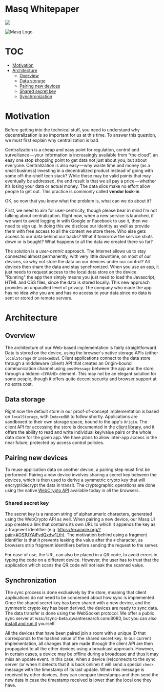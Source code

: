 # Masq Whitepaper

[![](https://img.shields.io/badge/project-Masq-7C4DFF.svg?style=flat-square)](https://github.com/QwantResearch/masq-store)

![Masq Logo](https://i.imgur.com/qZ3dq0Q.png)

# TOC

  * [Motivation](#motivation)
  * [Architecture](#architecture)
    * [Overview](#overview)
    * [Data storage](#data-storage)
    * [Pairing new devices](#pairing-new-devices)
    * [Shared secret key](#shared-secret-key)
    * [Synchronization](#synchronization)


# Motivation

Before getting into the technical stuff, you need to understand why decentralization is so important for us at this time. To answer this question, we must first explain why centralization is bad.

Centralization is a cheap and easy point for regulation, control and surveillance — your information is increasingly available from “the cloud”, an easy one stop shopping point to get data not just about you, but about everyone. Centralization is also easy — why waste time and money (as a small business) investing in a decentralized product instead of going with some off-the-shelf tech stack? While these may be valid points that may eventually be addressed, the end result is that we all pay a price — whether it’s losing your data or actual money. The data silos make no effort allow people to get out. This practice is commonly called **vendor lock-in**.

OK, so now that you know what the problem is, what can we do about it?

First, we need to aim for user-centricity, though please bear in mind I'm not talking about centralization. Right now, when a new service is launched, if we want to avoid logging in with Google or Facebook to use it, then we need to sign up. In doing this we disclose our identity as well as provide them with free access to all the content we store there. Who else gets access to our data behind our backs? What if tomorrow the service shuts down or is bought? What happens to all the data we created there so far?

The solution is a *user-centric* approach. The Internet allows us to stay connected almost permanently, with very little downtime, on most of our devices, so why not store the data on our devices under our control? All devices then share the data and stay synchronized. When you use an app, it just needs to request access to the local data store on the device. "Running" the app then simply means you just need to load the Javascript, HTML and CSS files, since the data is stored locally. This new approach provides an unparalled level of privacy. The company who made the app has no idea who you are and has no access to your data since no data is sent or stored on remote servers.


# Architecture

## Overview
The architecture of our Web-based implementation is fairly straightforward. Data is stored on the device, using the browser's native storage APIs (either `localStorage` or `IndexedDB`). Client applications connect to the data store through a middleware (client) API that creates an Origin-bound communication channel using `postMessage` between the app and the store, through a hidden `<IFRAME>` element. This may not be an elegant solution for some people, though it offers quite decent security and browser support at no extra cost.

## Data storage
Right now the default store in our proof-of-concept implementation is based on `localStorage`, with `IndexedDB` to follow shortly. Applications are sandboxed to their own storage space, bound to the app's `Origin`. The client API for accessing the store is documented in the [client library](https://github.com/QwantResearch/masq-client), and it offers the ability to read and write individual key/value pairs or the whole data store for the given app. We have plans to allow inter-app access in the near future, protected by access control policies.


## Pairing new devices
To reuse application data on another device, a pairing step must first be performed. Pairing a new device involves sharing a secret key between the devices, which is then used to derive a symmetric crypto key that will encrypt/decrypt the data in transit. The cryptographic operations are done using the native [WebCrypto API](https://www.w3.org/TR/WebCryptoAPI/) available today in all the browsers.

### Shared secret key
The secret key is a random string of alphanumeric characters, generated using the WebCrypto API as well. When pairing a new device, our Masq UI app creates a link that contains its own URL to which it appends the key as a fragment identifier (e.g. https://example.org/?pair=#OS1UYAiFvdQxdw1Lth). The motivation behind using a fragment identifier is that it prevents leaking the value after the `#` character, as browsers strip fragment identifiers before sending the request to the server.

For ease of use, the URL can also be placed in a QR code, to avoid errors in typing the code on a different device. However, the user has to trust that the application which scans the QR code will not leak the scanned value.

## Synchronization
The sync process is done exclusively by the store, meaning that client applications do not need to be concerned about how sync is implemented. Once the shared secret key has been shared with a new device, and the symmetric crypto key has been derived, the devices are ready to sync data. The data transfer is done using the WebSocket protocol. We offer a public sync server at wss://sync-beta.qwantresearch.com:8080, but you can also [install and run it](https://github.com/QwantResearch/masq-syncserver) yourself.

All the devices that have been paired join a room with a unique ID that corresponds to the hashed value of the shared secret key. In our current implementation, all changes that are made through the client API are then propagated to all the other devices using a broadcast approach. However, in certain cases, a device may be offline during a broadcase and thus it may miss an update event. In this case, when a device (re)connects to the sync server (or when it detects that it is back online) it will send a special `check` message with the timestamp of its last update. When this message is received by other devices, they can compare timestamps and then send the new data in case the timestamp received is lower than the local one they have.
